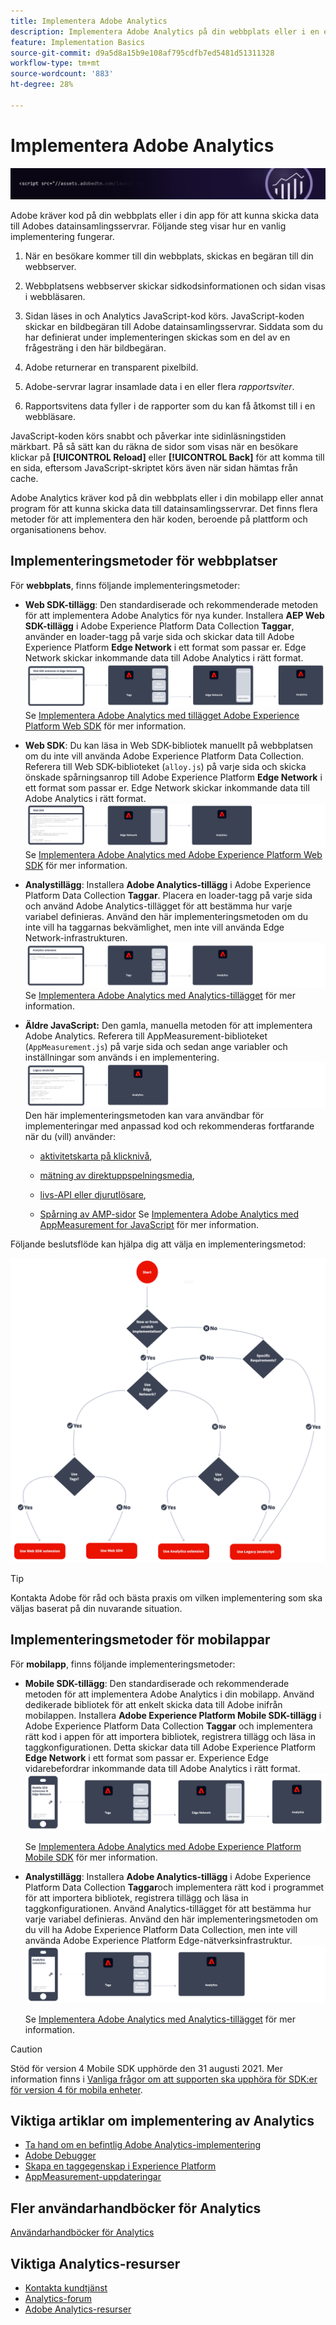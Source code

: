 ```yaml
---
title: Implementera Adobe Analytics
description: Implementera Adobe Analytics på din webbplats eller i en egenskap eller app.
feature: Implementation Basics
source-git-commit: d9a5d8a15b9e108af795cdfb7ed5481d51311328
workflow-type: tm+mt
source-wordcount: '883'
ht-degree: 28%

---
```


# Implementera Adobe Analytics

![Banderoll](../../assets/doc_banner_implement.png)

Adobe kräver kod på din webbplats eller i din app för att kunna skicka data till Adobes datainsamlingsservrar. Följande steg visar hur en vanlig implementering fungerar.

1. När en besökare kommer till din webbplats, skickas en begäran till din webbserver.
2. Webbplatsens webbserver skickar sidkodsinformationen och sidan visas i webbläsaren.
3. Sidan läses in och Analytics JavaScript-kod körs.
JavaScript-koden skickar en bildbegäran till Adobe datainsamlingsservrar. Siddata som du har definierat under implementeringen skickas som en del av en frågesträng i den här bildbegäran.

4. Adobe returnerar en transparent pixelbild.
5. Adobe-servrar lagrar insamlade data i en eller flera *rapportsviter*.
6. Rapportsvitens data fyller i de rapporter som du kan få åtkomst till i en webbläsare.

JavaScript-koden körs snabbt och påverkar inte sidinläsningstiden märkbart. På så sätt kan du räkna de sidor som visas när en besökare klickar på **[!UICONTROL Reload]** eller **[!UICONTROL Back]** för att komma till en sida, eftersom JavaScript-skriptet körs även när sidan hämtas från cache.

Adobe Analytics kräver kod på din webbplats eller i din mobilapp eller annat program för att kunna skicka data till datainsamlingsservrar. Det finns flera metoder för att implementera den här koden, beroende på plattform och organisationens behov.

## Implementeringsmetoder för webbplatser

För **webbplats**, finns följande implementeringsmetoder:

* **Web SDK-tillägg**: Den standardiserade och rekommenderade metoden för att implementera Adobe Analytics för nya kunder. Installera **AEP Web SDK-tillägg** i Adobe Experience Platform Data Collection **Taggar**, använder en loader-tagg på varje sida och skickar data till Adobe Experience Platform **Edge Network** i ett format som passar er. Edge Network skickar inkommande data till Adobe Analytics i rätt format.
   ![Web SDK-tillägg](./assets/websdk-extension-implementation.png)
Se [Implementera Adobe Analytics med tillägget Adobe Experience Platform Web SDK](./aep-edge/overview.md) för mer information.

* **Web SDK**: Du kan läsa in Web SDK-bibliotek manuellt på webbplatsen om du inte vill använda Adobe Experience Platform Data Collection. Referera till Web SDK-biblioteket (`alloy.js`) på varje sida och skicka önskade spårningsanrop till Adobe Experience Platform **Edge Network** i ett format som passar er. Edge Network skickar inkommande data till Adobe Analytics i rätt format.
   ![Web SDK](./assets/websdk-implementation.png)
Se [Implementera Adobe Analytics med Adobe Experience Platform Web SDK](./aep-edge/overview.md) för mer information.


* **Analystillägg**: Installera **Adobe Analytics-tillägg** i Adobe Experience Platform Data Collection **Taggar**. Placera en loader-tagg på varje sida och använd Adobe Analytics-tillägget för att bestämma hur varje variabel definieras. Använd den här implementeringsmetoden om du inte vill ha taggarnas bekvämlighet, men inte vill använda Edge Network-infrastrukturen.
   ![Adobe Analytics-tillägg](./assets/analytics-extension-implementation.png)
Se [Implementera Adobe Analytics med Analytics-tillägget](launch/overview.md) för mer information.

* **Äldre JavaScript:** Den gamla, manuella metoden för att implementera Adobe Analytics. Referera till AppMeasurement-biblioteket (`AppMeasurement.js`) på varje sida och sedan ange variabler och inställningar som används i en implementering.
   ![Äldre JavaScript](./assets/appmeasurement-implementation.png)
Den här implementeringsmetoden kan vara användbar för implementeringar med anpassad kod och rekommenderas fortfarande när du (vill) använder:

   * [aktivitetskarta på klicknivå](../analyze/activity-map/activity-map.md),

   * [mätning av direktuppspelningsmedia](https://experienceleague.adobe.com/docs/media-analytics/using/media-overview.html?lang=en),

   * [livs-API eller djurutlösare](https://github.com/AdobeDocs/analytics-1.4-apis/blob/master/docs/live-stream-api/getting_started.md),

   * [Spårning av AMP-sidor](./other/amp.md)
   Se [Implementera Adobe Analytics med AppMeasurement for JavaScript](js/overview.md) för mer information.

Följande beslutsflöde kan hjälpa dig att välja en implementeringsmetod:

![Beslutsträd](./assets/decision-tree.png)


>[!TIP]
>
>Kontakta Adobe för råd och bästa praxis om vilken implementering som ska väljas baserat på din nuvarande situation.

## Implementeringsmetoder för mobilappar

För **mobilapp**, finns följande implementeringsmetoder:

* **Mobile SDK-tillägg**: Den standardiserade och rekommenderade metoden för att implementera Adobe Analytics i din mobilapp. Använd dedikerade bibliotek för att enkelt skicka data till Adobe inifrån mobilappen. Installera **Adobe Experience Platform Mobile SDK-tillägg** i Adobe Experience Platform Data Collection **Taggar** och implementera rätt kod i appen för att importera bibliotek, registrera tillägg och läsa in taggkonfigurationen. Detta skickar data till Adobe Experience Platform **Edge Network** i ett format som passar er. Experience Edge vidarebefordrar inkommande data till Adobe Analytics i rätt format.
   ![Mobile SDK-tillägg](./assets/mobilesdk-extension.png)

   Se [Implementera Adobe Analytics med Adobe Experience Platform Mobile SDK](../implement/aep-edge/mobile-sdk/overview.md) för mer information.

* **Analystillägg**: Installera **Adobe Analytics-tillägg** i Adobe Experience Platform Data Collection **Taggar**och implementera rätt kod i programmet för att importera bibliotek, registrera tillägg och läsa in taggkonfigurationen. Använd Analytics-tillägget för att bestämma hur varje variabel definieras. Använd den här implementeringsmetoden om du vill ha Adobe Experience Platform Data Collection, men inte vill använda Adobe Experience Platform Edge-nätverksinfrastruktur.
   ![Analystillägg](./assets/mobilesdk-analytics-extension.png)

   Se [Implementera Adobe Analytics med Analytics-tillägget](../implement/aep-edge/mobile-sdk/overview.md) för mer information.


>[!CAUTION]
>
>Stöd för version 4 Mobile SDK upphörde den 31 augusti 2021. Mer information finns i [Vanliga frågor om att supporten ska upphöra för SDK:er för version 4 för mobila enheter](https://developer.adobe.com/client-sdks/documentation/v4-end-of-life-faq/).

## Viktiga artiklar om implementering av Analytics

* [Ta hand om en befintlig Adobe Analytics-implementering](/help/implement/prepare/existing-implementation.md)
* [Adobe Debugger](validate/debugger.md)
* [Skapa en taggegenskap i Experience Platform](launch/create-analytics-property.md)
* [AppMeasurement-uppdateringar](appmeasurement-updates.md)

## Fler användarhandböcker för Analytics

[Användarhandböcker för Analytics](https://experienceleague.adobe.com/docs/analytics.html)

## Viktiga Analytics-resurser

* [Kontakta kundtjänst](https://experienceleague.adobe.com/?support-solution=Analytics&amp;lang=sv#support)
* [Analytics-forum](https://experienceleaguecommunities.adobe.com/t5/adobe-analytics/ct-p/adobe-analytics-community)
* [Adobe Analytics-resurser](https://experienceleaguecommunities.adobe.com/t5/adobe-analytics-discussions/adobe-analytics-resources/m-p/276666)
